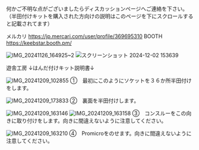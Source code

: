 何かご不明な点がございましたらディスカッションページへご連絡を下さい。
（半田付けキットを購入された方向けの説明はこのページを下にスクロールすると記載されてます）

メルカリ
https://jp.mercari.com/user/profile/369695310
BOOTH
https://keebstar.booth.pm/

![IMG_20241126_164925~2](https://github.com/user-attachments/assets/5632cf67-d56d-4b71-9493-2dadcad4d805)
![スクリーンショット 2024-12-02 153639](https://github.com/user-attachments/assets/4dbc5952-1d1d-4fa4-ae0b-3781d0204a84)


遊舎工房
↓はんだ付けキット説明書↓

![IMG_20241209_102855](https://github.com/user-attachments/assets/fafbebf8-987d-484c-a896-178046ed2df6)
①　最初にこのようにソケットを３６か所半田付けをします。

![IMG_20241209_173833](https://github.com/user-attachments/assets/b3dca3c0-614f-410f-8e7c-453ccfd3d8d4)
②　裏面を半田付けします。

![IMG_20241209_163146](https://github.com/user-attachments/assets/e0b658e7-a1c4-4328-8227-43ee7110092b)
![IMG_20241209_163158](https://github.com/user-attachments/assets/33a44baa-82bc-47bb-8c5a-cf6880f550dd)
③　コンスルーをこの向きに取り付けをします。向きに間違えないように注意してください。

![IMG_20241209_163210](https://github.com/user-attachments/assets/db35461f-5b53-42cd-ab57-8f59db7013d9)
④　Promicroをのせます。向きに間違えないように注意してください。

